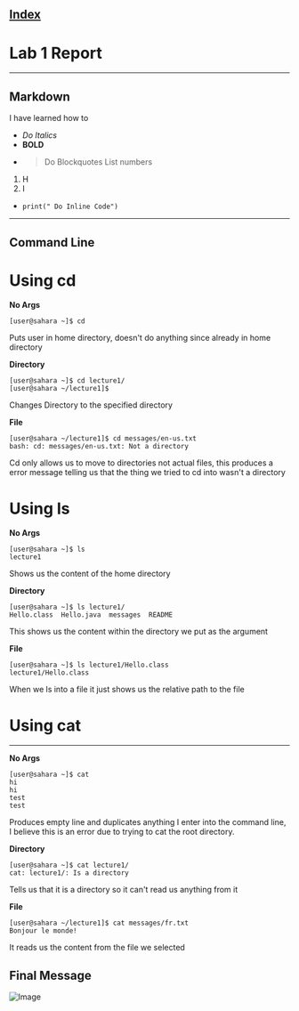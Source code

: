 
[Index](https://zcashe.github.io/cse15l-lab-reports/index.html)
---
# Lab 1 Report 
---
## Markdown
I have learned how to
* *Do Italics*
*  **BOLD**
*  > Do Blockquotes
List numbers
1. H
2. I
* `print(" Do Inline Code")`
---
## Command Line

# Using cd


**No Args**
```
[user@sahara ~]$ cd
```
 Puts user in home directory, doesn't do anything since already in home directory

**Directory**
```
[user@sahara ~]$ cd lecture1/
[user@sahara ~/lecture1]$
```
 Changes Directory to the specified directory

**File**
```
[user@sahara ~/lecture1]$ cd messages/en-us.txt 
bash: cd: messages/en-us.txt: Not a directory
```
Cd only allows us to move to directories not actual files, this produces a error message telling us that the thing we tried to cd into wasn't a directory



# Using ls

**No Args**
```
[user@sahara ~]$ ls
lecture1
```
Shows us the content of the home directory

**Directory**
```
[user@sahara ~]$ ls lecture1/
Hello.class  Hello.java  messages  README
```
This shows us the content within the directory we put as the argument

**File**
```
[user@sahara ~]$ ls lecture1/Hello.class 
lecture1/Hello.class
```
When we ls into a file it just shows us the relative path to the file

# Using cat
---
**No Args**
```
[user@sahara ~]$ cat
hi
hi
test
test
```
Produces empty line and duplicates anything I enter into the command line, I believe this is an error due to trying to cat the root directory. 

**Directory**
```
[user@sahara ~]$ cat lecture1/
cat: lecture1/: Is a directory
```
Tells us that it is a directory so it can't read us anything from it

**File**
```
[user@sahara ~/lecture1]$ cat messages/fr.txt 
Bonjour le monde!
```
It reads us the content from the file we selected

## Final Message 
![Image](dog.JPG)

